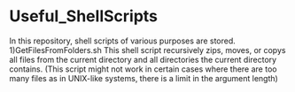 # Useful_ShellScripts
In this repository, shell scripts of various purposes are stored.
1)GetFilesFromFolders.sh
This shell script recursively zips, moves, or copys all files from the current directory and all directories the current directory contains.
(This script might not work in certain cases where there are too many files as in UNIX-like systems, there is a limit in the argument length)